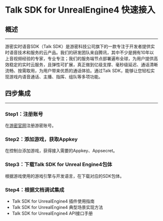 # Talk SDK for UnrealEngine4 快速接入

## **概述**

****

游密实时语音SDK（Talk SDK）是游密科技公司旗下的一款专注于开发者提供实时语音技术和服务的云产品。我们的研发团队来自腾讯，其中不少是拥有10年以上音视频经验的专家，专业专注；我们的服务端节点部署遍布全球，为用户提供高效稳定的实时云服务，且弹性可扩展，真正做到亿级支撑、毫秒级延迟、通话清晰流畅、按需取用，为用户带来优质的通话体验。通过Talk SDK，能够让您轻松实现游戏内语音通话、主播、指挥、组队等多项功能。

## **四步集成**

***

### Step1：注册账号

在[游密官网](https://console.youme.im/user/register)注册游密账号。

### Step2：添加游戏，获取Appkey

在控制台添加游戏，获得接入需要的Appkey、Appsecret。

### Step3：下载Talk SDK for Unreal Engine4包体

根据游戏使用的游戏引擎与开发语言，在下载对应的SDK包体。

### Step4：根据文档调试集成

- Talk SDK for UnrealEngine4 插件使用指南
- Talk SDK for UnrealEngine4 典型场景实现方法
- Talk SDK for UnrealEngine4 API接口手册

